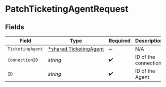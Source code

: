 # PatchTicketingAgentRequest


## Fields

| Field                                                           | Type                                                            | Required                                                        | Description                                                     |
| --------------------------------------------------------------- | --------------------------------------------------------------- | --------------------------------------------------------------- | --------------------------------------------------------------- |
| `TicketingAgent`                                                | [*shared.TicketingAgent](../../models/shared/ticketingagent.md) | :heavy_minus_sign:                                              | N/A                                                             |
| `ConnectionID`                                                  | *string*                                                        | :heavy_check_mark:                                              | ID of the connection                                            |
| `ID`                                                            | *string*                                                        | :heavy_check_mark:                                              | ID of the Agent                                                 |